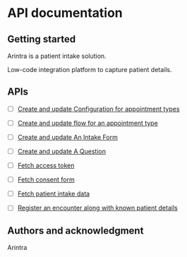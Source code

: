 # API documentation



## Getting started

Arintra is a patient intake solution.

Low-code integration platform to capture patient details.

## APIs

- [ ] [Create and update Configuration for appointment types](create_appt_config.json) 

- [ ] [Create and update flow for an appointment type](create_flow.json) 

- [ ] [Create and update An Intake Form](create_form.json) 

- [ ] [Create and update A Question](create_question.json) 

- [ ] [Fetch access token](fetch_access_token.json) 

- [ ] [Fetch consent form](fetch_consent_form.json) 

- [ ] [Fetch patient intake data](fetch_intake_data.json) 

- [ ] [Register an encounter along with known patient details](register_encounter.json) 



## Authors and acknowledgment
Arintra
